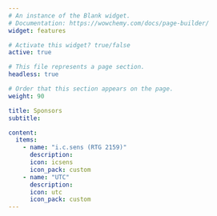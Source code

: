 ```yaml
---
# An instance of the Blank widget.
# Documentation: https://wowchemy.com/docs/page-builder/
widget: features

# Activate this widget? true/false
active: true

# This file represents a page section.
headless: true

# Order that this section appears on the page.
weight: 90

title: Sponsors
subtitle:

content:
  items:
    - name: "i.c.sens (RTG 2159)"
      description: 
      icon: icsens
      icon_pack: custom
    - name: "UTC"
      description: 
      icon: utc
      icon_pack: custom
---
```

